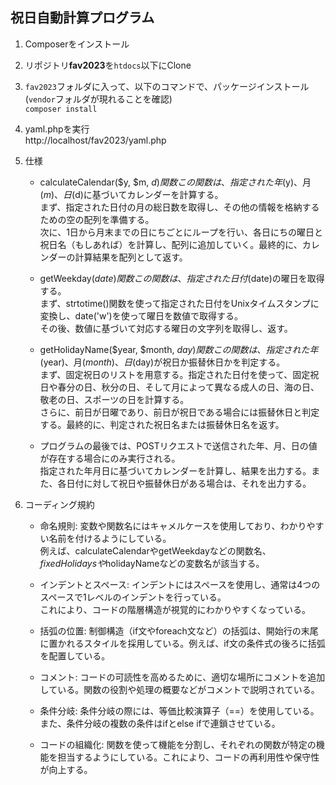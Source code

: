## 祝日自動計算プログラム
1. Composerをインストール
2. リポジトリ**fav2023**を`htdocs`以下にClone
3. `fav2023`フォルダに入って、以下のコマンドで、パッケージインストール<br> (`vendor`フォルダが現れることを確認)<br>
`composer install`
1. yaml.phpを実行<br>http://localhost/fav2023/yaml.php

5. 仕様
    - calculateCalendar($y, $m, $d)関数 この関数は、指定された年($y)、月($m)、日($d)に基づいてカレンダーを計算する。<br> まず、指定された日付の月の総日数を取得し、その他の情報を格納するための空の配列を準備する。<br>次に、1日から月末までの日にちごとにループを行い、各日にちの曜日と祝日名（もしあれば）を計算し、配列に追加していく。最終的に、カレンダーの計算結果を配列として返す。

    - getWeekday($date)関数
    この関数は、指定された日付($date)の曜日を取得する。<br>まず、strtotime()関数を使って指定された日付をUnixタイムスタンプに変換し、date('w')を使って曜日を数値で取得する。<br>その後、数値に基づいて対応する曜日の文字列を取得し、返す。

    - getHolidayName($year, $month, $day)関数
    この関数は、指定された年($year)、月($month)、日($day)が祝日か振替休日かを判定する。<br>まず、固定祝日のリストを用意する。指定された日付を使って、固定祝日や春分の日、秋分の日、そして月によって異なる成人の日、海の日、敬老の日、スポーツの日を計算する。<br>さらに、前日が日曜であり、前日が祝日である場合には振替休日と判定する。最終的に、判定された祝日名または振替休日名を返す。

    - プログラムの最後では、POSTリクエストで送信された年、月、日の値が存在する場合にのみ実行される。<br>指定された年月日に基づいてカレンダーを計算し、結果を出力する。また、各日付に対して祝日や振替休日がある場合は、それを出力する。

6. コーディング規約
    + 命名規則: 変数や関数名にはキャメルケースを使用しており、わかりやすい名前を付けるようにしている。<br>例えば、calculateCalendarやgetWeekdayなどの関数名、$fixedHolidaysや$holidayNameなどの変数名が該当する。

    + インデントとスペース: インデントにはスペースを使用し、通常は4つのスペースで1レベルのインデントを行っている。<br>これにより、コードの階層構造が視覚的にわかりやすくなっている。

    + 括弧の位置: 制御構造（if文やforeach文など）の括弧は、開始行の末尾に置かれるスタイルを採用している。例えば、if文の条件式の後ろに括弧を配置している。

    + コメント: コードの可読性を高めるために、適切な場所にコメントを追加している。関数の役割や処理の概要などがコメントで説明されている。

    + 条件分岐: 条件分岐の際には、等価比較演算子（==）を使用している。また、条件分岐の複数の条件はifとelse ifで連鎖させている。

    + コードの組織化: 関数を使って機能を分割し、それぞれの関数が特定の機能を担当するようにしている。これにより、コードの再利用性や保守性が向上する。

